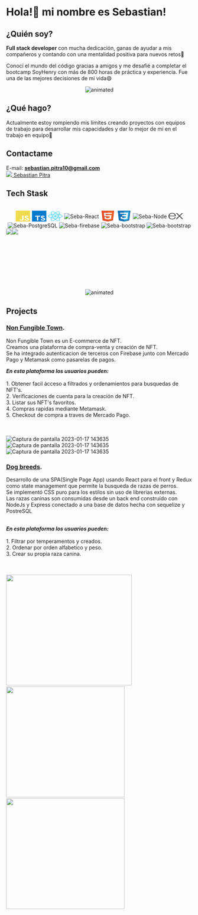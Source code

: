 # Hola!👋 mi nombre es Sebastian!
## ¿Quién soy?
**Full stack developer** con mucha dedicación, ganas de ayudar a mis compañeros y contando con una mentalidad positiva para nuevos retos💪 

Conocí el mundo del código gracias a amigos y me desafié a completar el bootcamp SoyHenry con más de 800 horas de práctica y experiencia. Fue una de las mejores decisiones de mi vida😄

<p align="center">
  <img src="https://user-images.githubusercontent.com/98099690/184732411-ab82597f-bec0-4077-a354-9b7c1ca37ce8.GIF" alt="animated" height="400" width="500"/>
</p>

## ¿Qué hago?
Actualmente estoy rompiendo mis límites creando proyectos con equipos de trabajo para desarrollar mis capacidades y dar lo mejor de mí en el trabajo en equipo🚀 


## Contactame
   E-mail: **sebastian.pitra10@gmail.com** <br>
   <a href="https://www.linkedin.com/in/sebasti%C3%A1n-pitra-97b5b7248/" display="flex" text-align="center">
     <img height="20" src="https://cdn.jsdelivr.net/gh/devicons/devicon/icons/linkedin/linkedin-original.svg" />
      Sebastian Pitra
   <a>

## Tech Stask
<div style="display: inline_block" align="center"><br>
  <img align="center" alt="Seba-Js" height="30" width="40" src="https://raw.githubusercontent.com/devicons/devicon/master/icons/javascript/javascript-plain.svg">
  <img align="center" alt="Seba-Ts" height="30" width="40" src="https://raw.githubusercontent.com/devicons/devicon/master/icons/typescript/typescript-plain.svg">
  <img align="center" alt="Seba-React" height="30" width="40" src="https://raw.githubusercontent.com/devicons/devicon/master/icons/react/react-original.svg">
  <img align="center" alt="Seba-React" height="30" width="40" src="https://cdn.jsdelivr.net/gh/devicons/devicon/icons/redux/redux-original.svg" />
  <img align="center" alt="Seba-HTML" height="30" width="40" src="https://raw.githubusercontent.com/devicons/devicon/master/icons/html5/html5-original.svg">
  <img align="center" alt="Seba-CSS" height="30" width="40" src="https://raw.githubusercontent.com/devicons/devicon/master/icons/css3/css3-original.svg">
  <img align="center" alt="Seba-Node" height="70" width="80" src="https://cdn.jsdelivr.net/gh/devicons/devicon/icons/nodejs/nodejs-original-wordmark.svg" />
  <img align="center" alt="Seba-Express" height="30" width="40" src="https://raw.githubusercontent.com/devicons/devicon/master/icons/express/express-original.svg">
  <img align="center" alt="Seba-PostgreSQL" height="40" width="50" src="https://cdn.jsdelivr.net/gh/devicons/devicon/icons/postgresql/postgresql-original-wordmark.svg" />
  <img align="center" alt="Seba-firebase" height="40" width="50" src="https://cdn.jsdelivr.net/gh/devicons/devicon/icons/firebase/firebase-plain-wordmark.svg" />
  <img align="center" alt="Seba-bootstrap" height="40" width="50" src="https://cdn.jsdelivr.net/gh/devicons/devicon/icons/bootstrap/bootstrap-original.svg" />
  <img align="center" alt="Seba-bootstrap" height="40" width="50" src="https://cdn.jsdelivr.net/gh/devicons/devicon/icons/git/git-plain-wordmark.svg" />
</div>


<div style="display: flex" align="center">
  <img height="150em" src="https://github-readme-stats.vercel.app/api?username=seba-pitra&show_icons=true&theme=blue&include_all_commits=true&count_private=true" />
  <img height="150em" src="https://github-readme-stats.vercel.app/api/top-langs/?username=seba-pitra&layout=compact&langs_count=7&theme=green" />
</div>
 
  
 <p align="center">
  <img src="https://github.com/seba-pitra/seba-pitra/blob/output/github-contribution-grid-snake.svg" alt="animated" />
</p>
  
## Projects
     
 ### [Non Fungible Town](https://github.com/seba-pitra/e-commerce-NFT).

  Non Fungible Town es un E-commerce de NFT.  <br>
  Creamos una plataforma de compra-venta y creación de NFT. <br>
  Se ha integrado autenticacion de terceros con Firebase junto con Mercado Pago y Metamask como pasarelas de pagos.
  
  **_En esta plataforma los usuarios pueden:_**<br>
     <br>
     1. Obtener facil ácceso a filtrados y ordenamientos para busquedas de NFT's.<br>
     2. Verificaciones de cuenta para la creación de NFT.<br>
     3. Listar sus NFT's favoritos.<br>
     4. Compras rapidas mediante Metamask.<br>
     5. Checkout de compra a traves de Mercado Pago.<br>
     <br>
  <br>
     
  <div display="flex">
     <img height="300" width="260" alt="Captura de pantalla 2023-01-17 143635" src="https://user-images.githubusercontent.com/98099690/214856149-c8602e34-5d02-46f8-9103-2047c46f0643.png">
     <img height="300" width="310" alt="Captura de pantalla 2023-01-17 143635" src="https://user-images.githubusercontent.com/98099690/214856358-87c5c3e1-451f-4683-9093-aeed5bcf4203.png">
     <img height="300" width=310" alt="Captura de pantalla 2023-01-17 143635" src="https://user-images.githubusercontent.com/98099690/214856865-aa149022-823d-450d-a460-97d4623a068c.png">
  </div>


### [Dog breeds](https://github.com/seba-pitra/PI-DOGS).

  Desarrollo de una SPA(Single Page App) usando React para el front y Redux como state management que permite la busqueda de razas de perros. <br>
  Se implementó CSS puro para los estilos sin uso de librerias externas.<br> 
  Las razas caninas son consumidas desde un back end construído con NodeJs y Express conectado a una base de datos hecha con sequelize y PostreSQL<br> 
  <br>
  
  **_En esta plataforma los usuarios pueden:_**<br>
     <br>
     1. Filtrar por temperamentos y creados.<br>
     2. Ordenar por orden alfabetico y peso.<br>
     3. Crear su propia raza canina.<br>
     <br>
  <br>
  
  <div display="flex">
    <img height="300" width="340" src="https://user-images.githubusercontent.com/98099690/214863642-7667d9e8-191f-4ca7-a8bb-20491a3d4eb0.png">
    <img height="300" width="320" src="https://user-images.githubusercontent.com/98099690/214863671-8256df98-408c-44ba-896a-e86dc4ee573c.png">  
    <img height="300" width="320" src="https://user-images.githubusercontent.com/98099690/214863658-983a7e0b-5d63-41d9-b272-e788dc74930b.png">
  </div>
 
    
  ###
